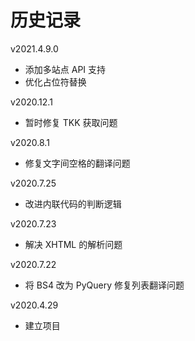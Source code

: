 # 历史记录

v2021.4.9.0

+   添加多站点 API 支持
+   优化占位符替换

v2020.12.1

+   暂时修复 TKK 获取问题

v2020.8.1

+   修复文字间空格的翻译问题

v2020.7.25

+   改进内联代码的判断逻辑

v2020.7.23

+   解决 XHTML 的解析问题

v2020.7.22

+   将 BS4 改为 PyQuery 修复列表翻译问题

v2020.4.29

+   建立项目